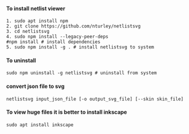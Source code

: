 #### To install netlist viewer

```
1. sudo apt install npm
2. git clone https://github.com/nturley/netlistsvg
3. cd netlistsvg
4. sudo npm install --legacy-peer-deps
#npm install # install dependencies
5. sudo npm install -g . # install netlistsvg to system
```
#### To uninstall
```
sudo npm uninstall -g netlistsvg # uninstall from system
```

#### convert json file to svg
```
netlistsvg input_json_file [-o output_svg_file] [--skin skin_file]
```
#### To view huge files it is better to install inkscape
```
sudo apt install inkscape

```
